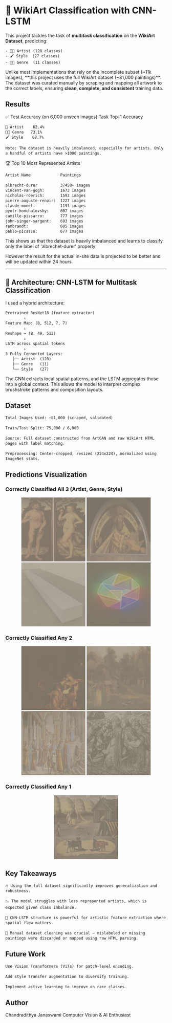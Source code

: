 # 🎨 WikiArt Classification with CNN-LSTM

This project tackles the task of **multitask classification** on the **WikiArt Dataset**, predicting:

```
- 👨‍🎨 Artist (128 classes)
- 🖌️ Style  (27 classes)
- 🧑‍🏫 Genre  (11 classes)
```

Unlike most implementations that rely on the incomplete subset (~11k images), **this project uses the full WikiArt dataset (~81,000 paintings)**. The dataset was curated manually by scraping and mapping all artwork to the correct labels, ensuring **clean, complete, and consistent** training data.



## Results
✅ Test Accuracy (on 6,000 unseen images)
Task	Top-1 Accuracy
```
🎨 Artist	62.4%
🧑‍🏫 Genre	73.1%
🖌️ Style	68.7%
```
```
Note: The dataset is heavily imbalanced, especially for artists. Only a handful of artists have >1000 paintings.
```

🏆 Top 10 Most Represented Artists

```
Artist Name	            Paintings

albrecht-durer          37450+ images
vincent-van-gogh:       1673 images
nicholas-roerich:       1593 images
pierre-auguste-renoir:  1227 images
claude-monet:           1191 images
pyotr-konchalovsky:     807 images
camille-pissarro:       777 images
john-singer-sargent:    693 images
rembrandt:              685 images
pablo-picasso:          677 images
```

This shows us that the dataset is heavily imbalanced and learns to classify only the label of 'albrechet-durer' properly

However the result for the actual in-site data is projected to be better and will be updated within 24 hours

---

## 🧠 Architecture: CNN-LSTM for Multitask Classification

I used a hybrid architecture:

```text
Pretrained ResNet18 (feature extractor)
        ↓
Feature Map: (B, 512, 7, 7)
        ↓
Reshape → (B, 49, 512)
        ↓
LSTM across spatial tokens
        ↓
3 Fully Connected Layers:
   ├── Artist  (128)
   ├── Genre   (11)
   └── Style   (27)
```

The CNN extracts local spatial patterns, and the LSTM aggregates those into a global context. This allows the model to interpret complex brushstroke patterns and composition layouts.

## Dataset

    Total Images Used: ~81,000 (scraped, validated)

    Train/Test Split: 75,000 / 6,000

    Source: Full dataset constructed from ArtGAN and raw WikiArt HTML pages with label matching.

    Preprocessing: Center-cropped, resized (224x224), normalized using ImageNet stats.


## Predictions Visualization

### Correctly Classified All 3 (Artist, Genre, Style)
<div align="center"> <img src="classification_samples/correct_all/img_0_1.jpg" width="200"/> <img src="classification_samples/correct_all/img_0_2.jpg" width="200"/> <img src="classification_samples/correct_all/img_0_3.jpg" width="200"/> <img src="classification_samples/correct_all/img_0_5.jpg" width="200"/> </div>

### Correctly Classified Any 2
<div align="center"> <img src="classification_samples/correct_two/img_0_4.jpg" width="200"/> <img src="classification_samples/correct_two/img_0_12.jpg" width="200"/> <img src="classification_samples/correct_two/img_1_3.jpg" width="200"/> <img src="classification_samples/correct_two/img_1_5.jpg" width="200"/> </div>

### Correctly Classified Any 1
<div align="center"> <img src="classification_samples/correct_one/img_0_11.jpg" width="200"/>  </div>


## Key Takeaways

    🔥 Using the full dataset significantly improves generalization and robustness.

    📉 The model struggles with less represented artists, which is expected given class imbalance.

    🧠 CNN-LSTM structure is powerful for artistic feature extraction where spatial flow matters.

    🧼 Manual dataset cleaning was crucial — mislabeled or missing paintings were discarded or mapped using raw HTML parsing.

## Future Work

    Use Vision Transformers (ViTs) for patch-level encoding.

    Add style transfer augmentation to diversify training.

    Implement active learning to improve on rare classes.

## Author

Chandradithya Janaswami
Computer Vision & AI Enthusiast